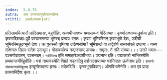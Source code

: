 ```yaml
---
index:  5.4.75
sutra:  अच् प्रत्यन्ववपूर्वात्सामलोम्नः
vritti:  padamanjari
---
```


प्रतिसाममित्यादौ प्रादिसमासः, बहुव्रीहिः, अव्ययीभावश्च यथासम्भवं वेदितव्याः।
	कृष्णोदक्पाण्कडुर्वाया इति। कृष्णादिशब्दाः पूर्वे यस्यास्तस्या भूमेरच् प्रत्ययः स्मृतः। कृष्णा भूमिरस्मिन् कृष्णभूमो देशः, उदीची भूमिरस्मिन्नुदग्भूमो देशः। कः पुनस्सौ पृथिव्या दक्षिणसीमा? भूमिशब्दो वा तद्विशेषे सस्वसंपन्ने द्रष्टव्यः। यस्य दक्षिणतः खिलः संदेश उदम्भूम। गोदावर्याश्च नद्याश्चाच् प्रत्ययः। समृतः, ते  नदि संख्या।।। उत्तरे भवतः---पञ्चगोदावरम्, पञ्चनदम्। `नदीभिश्च` इति समाहारेऽव्ययीभावः।
	पद्मनाभ इति। पद्माकारो नाभिरस्येति प्रथमान्तर्योर्वहुव्रीहिः। पद्मं नाभावस्येति विग्रहे गड्वादिपु दर्शनात्सप्तम्याः परनिपातः ऊर्णनाभ इति। `ङ्यापोः संज्ञाछन्दसोर्वहुलम्` इत्यूर्णशब्दस्य ह्रस्वः। तदेतदिति। कृष्णभूमादिकम्। 
	ओगविभागेनेति। अत एव प्राक् प्रत्ययनिर्द्देशः कृतः ।।

